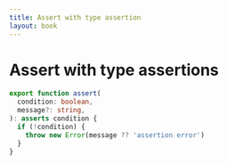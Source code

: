```yaml
---
title: Assert with type assertion
layout: book
---
```


# Assert with type assertions

```ts
export function assert(
  condition: boolean,
  message?: string,
): asserts condition {
  if (!condition) {
    throw new Error(message ?? 'assertion error')
  }
}
```
